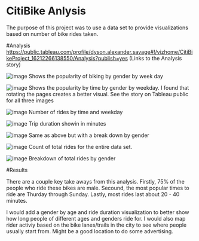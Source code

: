 # CitiBike Anlysis
The purpose of this project was to use a data set to provide visualizations based on number of bike rides taken.

#Analysis
https://public.tableau.com/profile/dyson.alexander.savage#!/vizhome/CitiBikeProject_16212266138550/Analysis?publish=yes (Links to the Analysis story)

![image](https://user-images.githubusercontent.com/77762219/118434374-d1204c00-b691-11eb-8ae2-4105f5bf8699.png)
Shows the popularity of biking by gender by week day

![image](https://user-images.githubusercontent.com/77762219/118434437-e7c6a300-b691-11eb-8f00-0e82f7cfd554.png)
Shows the popularity by time by gender by weekday. I found that rotating the pages creates a better visual. See the story on Tableau public for all three images

![image](https://user-images.githubusercontent.com/77762219/118434711-5d327380-b692-11eb-8448-c04ef9a3d26a.png)
Number of rides by time and weekday

![image](https://user-images.githubusercontent.com/77762219/118434755-763b2480-b692-11eb-8c38-77734b92ee37.png)
Trip duration showin in minutes

![image](https://user-images.githubusercontent.com/77762219/118434805-8d7a1200-b692-11eb-855f-3b2e3d4fec68.png)
Same as above but with a break down by gender

![image](https://user-images.githubusercontent.com/77762219/118434849-a256a580-b692-11eb-9912-02fad7b12108.png)
Count of total rides for the entire data set.

![image](https://user-images.githubusercontent.com/77762219/118434895-b39fb200-b692-11eb-9bc9-0e3c67128a65.png)
Breakdown of total rides by gender

#Results

There are a couple key take aways from this analysis. Firstly, 75% of the people who ride these bikes are male. Secound, the most popular times to ride are Thurday through Sunday. Lastly, most rides last about 20 - 40 minutes.

I would add a gender by age and ride duration visualization to better show how long people of different ages and genders ride for. I would also map rider activiy based on the bike lanes/trails in the city to see where people usually start from. Might be a good location to do some advertising.
